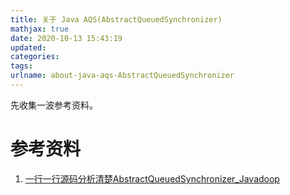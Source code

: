 ```yaml
---
title: 关于 Java AQS(AbstractQueuedSynchronizer)
mathjax: true
date: 2020-10-13 15:43:19
updated:
categories:
tags:
urlname: about-java-aqs-AbstractQueuedSynchronizer
---
```




<!-- more -->

先收集一波参考资料。



# 参考资料

1. [一行一行源码分析清楚AbstractQueuedSynchronizer_Javadoop](https://www.javadoop.com/post/AbstractQueuedSynchronizer)